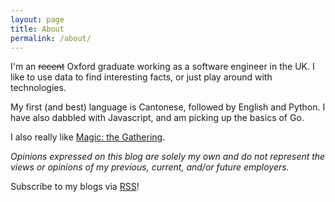 ```yaml
---
layout: page
title: About
permalink: /about/
---
```


I'm an ~~recent~~ Oxford graduate working as a software engineer in the UK. I like to use data to find interesting facts, or just play around with technologies.

My first (and best) language is Cantonese, followed by English and Python. I have also dabbled with Javascript, and am picking up the basics of Go.

I also really like [Magic: the Gathering](https://en.wikipedia.org/wiki/Magic:_The_Gathering).

_Opinions expressed on this blog are solely my own and do not represent the views or opinions of my previous, current, and/or future employers._

Subscribe to my blogs via [RSS](/feed.xml)!